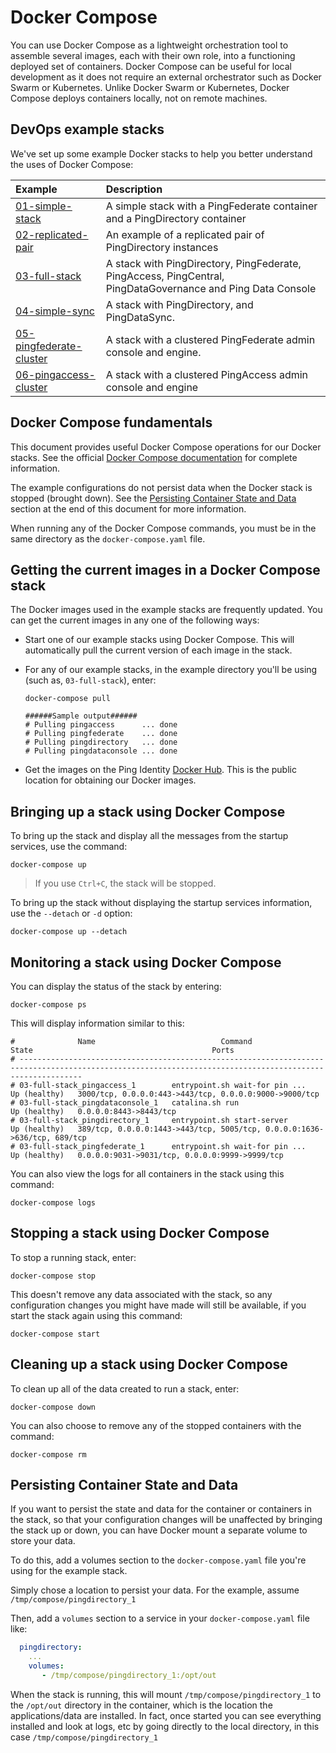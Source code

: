 # Docker Compose

You can use Docker Compose as a lightweight orchestration tool to assemble several images, each with their own role, into a functioning deployed set of containers. Docker Compose can be useful for local development as it does not require an external orchestrator such as Docker Swarm or Kubernetes. Unlike Docker Swarm or Kubernetes, Docker Compose deploys containers locally, not on remote machines.

## DevOps example stacks

We've set up some example Docker stacks to help you better understand the uses of Docker Compose:

| Example | Description |
| :--- | :--- |
| [01-simple-stack](./01-simple-stack/README.md) | A simple stack with a PingFederate container and a PingDirectory container |
| [02-replicated-pair](./02-replicated-pair/README.md) | An example of a replicated pair of PingDirectory instances |
| [03-full-stack](./03-full-stack/README.md) | A stack with PingDirectory, PingFederate, PingAccess, PingCentral, PingDataGovernance and Ping Data Console |
| [04-simple-sync](04-simple-sync/README.md) | A stack with PingDirectory, and PingDataSync. |
| [05-pingfederate-cluster](05-pingfederate-cluster/README.md) | A stack with a clustered PingFederate admin console and engine. |
| [06-pingaccess-cluster](06-pingaccess-cluster/README.md) | A stack with a clustered PingAccess admin console and engine |

## Docker Compose fundamentals

This document provides useful Docker Compose operations for our Docker stacks. See the official [Docker Compose documentation](https://docs.docker.com/compose/overview/) for complete information.

The example configurations do not persist data when the Docker stack is stopped (brought down). See the [Persisting Container State and Data](./#persisting-container-state-and-data) section at the end of this document for more information.

When running any of the Docker Compose commands, you must be in the same directory as the `docker-compose.yaml` file.

## Getting the current images in a Docker Compose stack

The Docker images used in the example stacks are frequently updated. You can get the current images in any one of the following ways:

  * Start one of our example stacks using Docker Compose. This will automatically pull the current version of each image in the stack.
  * For any of our example stacks, in the example directory you'll be using (such as, `03-full-stack`), enter:

    ```text
    docker-compose pull

    ######Sample output######
    # Pulling pingaccess      ... done
    # Pulling pingfederate    ... done
    # Pulling pingdirectory   ... done
    # Pulling pingdataconsole ... done
    ```
  * Get the images on the Ping Identity [Docker Hub](https://hub.docker.com/u/pingidentity). This is the public location for obtaining our Docker images. 

## Bringing up a stack using Docker Compose

To bring up the stack and display all the messages from the startup services, use the command:

  `docker-compose up`

  > If you use `Ctrl+C`, the stack will be stopped.

To bring up the stack without displaying the startup services information, use the `--detach` or `-d` option:

  `docker-compose up --detach`

## Monitoring a stack using Docker Compose

You can display the status of the stack by entering:

```text
docker-compose ps
```

This will display information similar to this:

```text
#              Name                            Command                  State                                        Ports
# ----------------------------------------------------------------------------------------------------------------------------------------------------------
# 03-full-stack_pingaccess_1        entrypoint.sh wait-for pin ...   Up (healthy)   3000/tcp, 0.0.0.0:443->443/tcp, 0.0.0.0:9000->9000/tcp
# 03-full-stack_pingdataconsole_1   catalina.sh run                  Up (healthy)   0.0.0.0:8443->8443/tcp
# 03-full-stack_pingdirectory_1     entrypoint.sh start-server       Up (healthy)   389/tcp, 0.0.0.0:1443->443/tcp, 5005/tcp, 0.0.0.0:1636->636/tcp, 689/tcp
# 03-full-stack_pingfederate_1      entrypoint.sh wait-for pin ...   Up (healthy)   0.0.0.0:9031->9031/tcp, 0.0.0.0:9999->9999/tcp
```

You can also view the logs for all containers in the stack using this command:

```text
docker-compose logs
```

## Stopping a stack using Docker Compose

To stop a running stack, enter:

`docker-compose stop`

This doesn't remove any data associated with the stack, so any configuration changes you might have made will still be available, if you start the stack again using this command:

`docker-compose start`

## Cleaning up a stack using Docker Compose

To clean up all of the data created to run a stack, enter:

`docker-compose down`

You can also choose to remove any of the stopped containers with the command:

`docker-compose rm`

## Persisting Container State and Data

If you want to persist the state and data for the container or containers in the stack, so that your configuration changes will be unaffected by bringing the stack up or down, you can have Docker mount a separate volume to store your data. 

To do this, add a volumes section to the `docker-compose.yaml` file you're using for the example stack.

Simply chose a location to persist your data. For the example, assume `/tmp/compose/pingdirectory_1`

Then, add a `volumes` section to a service in your `docker-compose.yaml` file like:

```yaml
  pingdirectory:
    ...
    volumes:
       - /tmp/compose/pingdirectory_1:/opt/out
```

When the stack is running, this will mount `/tmp/compose/pingdirectory_1` to the `/opt/out` directory in the container, which is the location the applications/data are installed. In fact, once started you can see everything installed and look at logs, etc by going directly to the local directory, in this case `/tmp/compose/pingdirectory_1`

